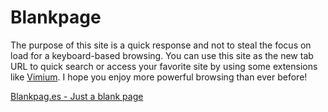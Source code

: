 # Blankpage
The purpose of this site is a quick response and not to steal the focus on load for a keyboard-based browsing. You can use this site as the new tab URL to quick search or access your favorite site by using some extensions like [Vimium](https://github.com/philc/vimium). I hope you enjoy more powerful browsing than ever before!

[Blankpag.es - Just a blank page](https://blankpag.es)
